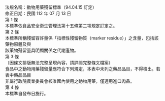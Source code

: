 法規名稱：動物用藥殘留標準（94.04.15 訂定）  
修正日期：民國 112 年 07 月 13 日  
第 1 條  
本標準依食品安全衛生管理法第十五條第二項規定訂定之。  
第 2 條  
本標準所稱殘留容許量係「指標性殘留物質（marker residue）」之含量，包括該藥物原體及與  
該藥物殘留量具明顯關係之代謝產物。  
第 3 條  
（因條文排版無法完整呈現內容，請詳閱完整條文檔案）  
食品中之動物用藥殘留量應符合下列規定，本表中未列之藥品品目，不得檢出。若表中藥品品目  
非屬行政院農業委員會核准國內使用之動物用藥，僅適用進口肉品。  
第 4 條  
本標準自發布日施行。  


